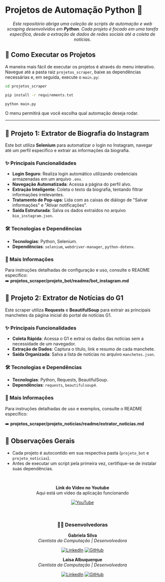 # Projetos de Automação Python 🐍
<div align="center">
 
*Este repositório abriga uma coleção de scripts de automação e web scraping desenvolvidos em **Python**. Cada projeto é focado em uma tarefa específica, desde a extração de dados de redes sociais até a coleta de notícias.*

</div>

## 🚀 Como Executar os Projetos

A maneira mais fácil de executar os projetos é através do menu interativo. Navegue até a pasta raiz `projetos_scraper`, baixe as dependências necessárias e, em seguida, execute o `main.py`:

```bash
cd projetos_scraper
```
```bash
pip install -r requirements.txt
```
```bash
python main.py
```

O menu permitirá que você escolha qual automação deseja rodar.

---

## 🤖 Projeto 1: Extrator de Biografia do Instagram

Este bot utiliza **Selenium** para automatizar o login no Instagram, navegar até um perfil específico e extrair as informações da biografia.

### ✨ Principais Funcionalidades
- **Login Seguro**: Realiza login automático utilizando credenciais armazenadas em um arquivo `.env`.
- **Navegação Automatizada**: Acessa a página do perfil alvo.
- **Extração Inteligente**: Coleta o texto da biografia, tentando filtrar informações irrelevantes.
- **Tratamento de Pop-ups**: Lida com as caixas de diálogo de "Salvar informações" e "Ativar notificações".
- **Saída Estruturada**: Salva os dados extraídos no arquivo `bio_instagram.json`.
 
### 🛠️ Tecnologias e Dependências
- **Tecnologias**: Python, Selenium.
- **Dependências**: `selenium`, `webdriver-manager`, `python-dotenv`.

### 📖 Mais Informações
Para instruções detalhadas de configuração e uso, consulte o README específico:  
➡️ **projetos_scraper/projeto_bot/readme/bot_instagram.md** 

## 📰 Projeto 2: Extrator de Notícias do G1

Este scraper utiliza **Requests** e **BeautifulSoup** para extrair as principais manchetes da página inicial do portal de notícias G1.

### ✨ Principais Funcionalidades
- **Coleta Rápida**: Acessa o G1 e extrai os dados das notícias sem a necessidade de um navegador.
- **Extração de Dados**: Captura o título, link e resumo de cada manchete.
- **Saída Organizada**: Salva a lista de notícias no arquivo `manchetes.json`.

### 🛠️ Tecnologias e Dependências
- **Tecnologias**: Python, Requests, BeautifulSoup.
- **Dependências**: `requests`, `beautifulsoup4`.

### 📖 Mais Informações
Para instruções detalhadas de uso e exemplos, consulte o README específico:

➡️ **projetos_scraper/projeto_noticias/readme/extrator_noticias.md**

## 📝 Observações Gerais
- Cada projeto é autocontido em sua respectiva pasta (`projeto_bot` e `projeto_noticias`).
- Antes de executar um script pela primeira vez, certifique-se de instalar suas dependências.

<br>

<div align="center">

**Link do Vídeo no Youtube**  
Aqui está um vídeo da aplicação funcionando 
</div>

<div align="center">
  
[![YouTube](https://img.shields.io/badge/YouTube-000?style=for-the-badge&logo=youtube&logoColor=FF0000)](https://youtu.be/skJlBF1jukc)

<br>


### **👨‍💻 Desenvolvedoras**

<div align="center">

**Gabriela Silva**  
*Cientista da Computação | Desenvolvedora*
</div>

<div align="center">
  
[![LinkedIn](https://img.shields.io/badge/-LinkedIn-000?style=for-the-badge&logo=linkedin&logoColor=FF00F6&color:FFF)](https://www.linkedin.com/in/gabrielab-da-silva/)
[![GitHub](https://img.shields.io/badge/-GitHub-000?style=for-the-badge&logo=github&logoColor=FF00F6&color:FFF)](https://github.com/gabiissilvaa)

</div>

<div align="center">

**Laísa Albuquerque**  
*Cientista da Computação | Desenvolvedora*
</div>

<div align="center">
  
[![LinkedIn](https://img.shields.io/badge/-LinkedIn-000?style=for-the-badge&logo=linkedin&logoColor=FF00F6&color:FFF)](https://www.linkedin.com/in/laisaalbdev/)
[![GitHub](https://img.shields.io/badge/-GitHub-000?style=for-the-badge&logo=github&logoColor=FF00F6&color:FFF)](https://github.com/LaisaAlb)



</div>
